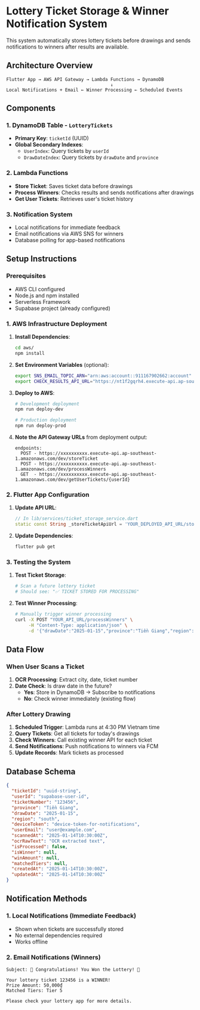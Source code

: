 # Lottery Ticket Storage & Winner Notification System

This system automatically stores lottery tickets before drawings and sends notifications to winners after results are available.

## Architecture Overview

```
Flutter App → AWS API Gateway → Lambda Functions → DynamoDB
                                       ↓
Local Notifications + Email ← Winner Processing ← Scheduled Events
```

## Components

### 1. **DynamoDB Table** - `LotteryTickets`
- **Primary Key**: `ticketId` (UUID)
- **Global Secondary Indexes**:
  - `UserIndex`: Query tickets by `userId`
  - `DrawDateIndex`: Query tickets by `drawDate` and `province`

### 2. **Lambda Functions**
- **Store Ticket**: Saves ticket data before drawings
- **Process Winners**: Checks results and sends notifications after drawings
- **Get User Tickets**: Retrieves user's ticket history

### 3. **Notification System**
- Local notifications for immediate feedback
- Email notifications via AWS SNS for winners
- Database polling for app-based notifications

## Setup Instructions

### Prerequisites
- AWS CLI configured
- Node.js and npm installed
- Serverless Framework
- Supabase project (already configured)

### 1. AWS Infrastructure Deployment

1. **Install Dependencies**:
   ```bash
   cd aws/
   npm install
   ```

2. **Set Environment Variables** (optional):
   ```bash
   export SNS_EMAIL_TOPIC_ARN="arn:aws:account::911167902662:account"
   export CHECK_RESULTS_API_URL="https://nt1f2gqrh4.execute-api.ap-southeast-1.amazonaws.com/Production/check_results"
   ```

3. **Deploy to AWS**:
   ```bash
   # Development deployment
   npm run deploy-dev
   
   # Production deployment
   npm run deploy-prod
   ```

4. **Note the API Gateway URLs** from deployment output:
   ```
   endpoints:
     POST - https://xxxxxxxxxx.execute-api.ap-southeast-1.amazonaws.com/dev/storeTicket
     POST - https://xxxxxxxxxx.execute-api.ap-southeast-1.amazonaws.com/dev/processWinners  
     GET  - https://xxxxxxxxxx.execute-api.ap-southeast-1.amazonaws.com/dev/getUserTickets/{userId}
   ```

### 2. Flutter App Configuration

1. **Update API URL**:
   ```dart
   // In lib/services/ticket_storage_service.dart
   static const String _storeTicketApiUrl = 'YOUR_DEPLOYED_API_URL/storeTicket';
   ```

2. **Update Dependencies**:
   ```bash
   flutter pub get
   ```

### 3. Testing the System

1. **Test Ticket Storage**:
   ```bash
   # Scan a future lottery ticket
   # Should see: "✅ TICKET STORED FOR PROCESSING"
   ```

2. **Test Winner Processing**:
   ```bash
   # Manually trigger winner processing
   curl -X POST "YOUR_API_URL/processWinners" \
        -H "Content-Type: application/json" \
        -d '{"drawDate":"2025-01-15","province":"Tiền Giang","region":"south"}'
   ```

## Data Flow

### When User Scans a Ticket

1. **OCR Processing**: Extract city, date, ticket number
2. **Date Check**: Is draw date in the future?
   - **Yes**: Store in DynamoDB → Subscribe to notifications
   - **No**: Check winner immediately (existing flow)

### After Lottery Drawing

1. **Scheduled Trigger**: Lambda runs at 4:30 PM Vietnam time
2. **Query Tickets**: Get all tickets for today's drawings
3. **Check Winners**: Call existing winner API for each ticket
4. **Send Notifications**: Push notifications to winners via FCM
5. **Update Records**: Mark tickets as processed

## Database Schema

```json
{
  "ticketId": "uuid-string",
  "userId": "supabase-user-id", 
  "ticketNumber": "123456",
  "province": "Tiền Giang",
  "drawDate": "2025-01-15",
  "region": "south",
  "deviceToken": "device-token-for-notifications",
  "userEmail": "user@example.com",
  "scannedAt": "2025-01-14T10:30:00Z",
  "ocrRawText": "OCR extracted text",
  "isProcessed": false,
  "isWinner": null,
  "winAmount": null,
  "matchedTiers": null,
  "createdAt": "2025-01-14T10:30:00Z",
  "updatedAt": "2025-01-14T10:30:00Z"
}
```

## Notification Methods

### 1. Local Notifications (Immediate Feedback)
- Shown when tickets are successfully stored
- No external dependencies required
- Works offline

### 2. Email Notifications (Winners)
```
Subject: 🎉 Congratulations! You Won the Lottery! 🎉

Your lottery ticket 123456 is a WINNER!
Prize Amount: 50,000₫
Matched Tiers: Tier 5

Please check your lottery app for more details.
```


